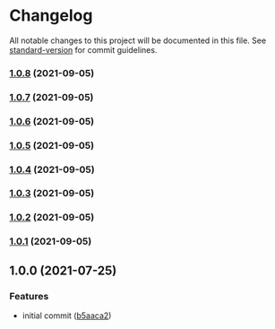 # Changelog

All notable changes to this project will be documented in this file. See [standard-version](https://github.com/conventional-changelog/standard-version) for commit guidelines.

### [1.0.8](https://github.com/jorgenkg/homey-connected-drive/compare/v1.0.7...v1.0.8) (2021-09-05)

### [1.0.7](https://github.com/jorgenkg/homey-connected-drive/compare/v1.0.6...v1.0.7) (2021-09-05)

### [1.0.6](https://github.com/jorgenkg/homey-connected-drive/compare/v1.0.5...v1.0.6) (2021-09-05)

### [1.0.5](https://github.com/jorgenkg/homey-connected-drive/compare/v1.0.4...v1.0.5) (2021-09-05)

### [1.0.4](https://github.com/jorgenkg/homey-connected-drive/compare/v1.0.3...v1.0.4) (2021-09-05)

### [1.0.3](https://github.com/jorgenkg/homey-connected-drive/compare/v1.0.2...v1.0.3) (2021-09-05)

### [1.0.2](https://github.com/jorgenkg/homey-connected-drive/compare/v1.0.1...v1.0.2) (2021-09-05)

### [1.0.1](https://github.com/jorgenkg/homey-connected-drive/compare/v1.0.0...v1.0.1) (2021-09-05)

## 1.0.0 (2021-07-25)


### Features

* initial commit ([b5aaca2](https://github.com/jorgenkg/homey-connected-drive/commit/b5aaca2ba8bd7a820bd4de841c53adf909a990d6))
